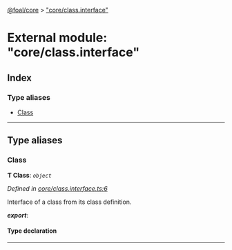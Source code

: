 [@foal/core](../README.md) > ["core/class.interface"](../modules/_core_class_interface_.md)

# External module: "core/class.interface"

## Index

### Type aliases

* [Class](_core_class_interface_.md#class)

---

## Type aliases

<a id="class"></a>

###  Class

**Ƭ Class**: *`object`*

*Defined in [core/class.interface.ts:6](https://github.com/FoalTS/foal/blob/aac11366/packages/core/src/core/class.interface.ts#L6)*

Interface of a class from its class definition.

*__export__*: 

#### Type declaration

___

